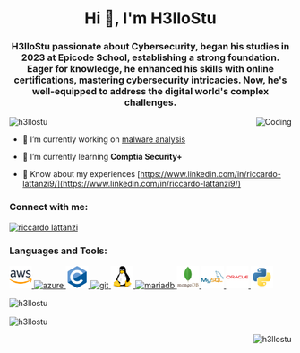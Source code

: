 <h1 align="center">Hi 👋, I'm H3lloStu</h1>
<h3 align="center">H3lloStu passionate about Cybersecurity, began his studies in 2023 at Epicode School, establishing a strong foundation. Eager for knowledge, he enhanced his skills with online certifications, mastering cybersecurity intricacies. Now, he's well-equipped to address the digital world's complex challenges.</h3>
<img align="right" alt="Coding" widht="400" src="https://guruprasad.codes/_next/image?url=%2F_next%2Fstatic%2Fmedia%2Fcoder.41289687.gif&w=750&q=75">

<p align="left"> <img src="https://komarev.com/ghpvc/?username=h3llostu&label=Profile%20views&color=0e75b6&style=flat" alt="h3llostu" /> </p>

- 🔭 I’m currently working on [malware analysis](https://github.com/H3lloStu)

- 🌱 I’m currently learning **Comptia Security+**

- 📄 Know about my experiences [https://www.linkedin.com/in/riccardo-lattanzi9/](https://www.linkedin.com/in/riccardo-lattanzi9/)

<h3 align="left">Connect with me:</h3>
<p align="left">
<a href="https://linkedin.com/in/riccardo lattanzi" target="blank"><img align="center" src="https://raw.githubusercontent.com/rahuldkjain/github-profile-readme-generator/master/src/images/icons/Social/linked-in-alt.svg" alt="riccardo lattanzi" height="30" width="40" /></a>
</p>

<h3 align="left">Languages and Tools:</h3>
<p align="left"> <a href="https://aws.amazon.com" target="_blank" rel="noreferrer"> <img src="https://raw.githubusercontent.com/devicons/devicon/master/icons/amazonwebservices/amazonwebservices-original-wordmark.svg" alt="aws" width="40" height="40"/> </a> <a href="https://azure.microsoft.com/en-in/" target="_blank" rel="noreferrer"> <img src="https://www.vectorlogo.zone/logos/microsoft_azure/microsoft_azure-icon.svg" alt="azure" width="40" height="40"/> </a> <a href="https://www.cprogramming.com/" target="_blank" rel="noreferrer"> <img src="https://raw.githubusercontent.com/devicons/devicon/master/icons/c/c-original.svg" alt="c" width="40" height="40"/> </a> <a href="https://git-scm.com/" target="_blank" rel="noreferrer"> <img src="https://www.vectorlogo.zone/logos/git-scm/git-scm-icon.svg" alt="git" width="40" height="40"/> </a> <a href="https://www.linux.org/" target="_blank" rel="noreferrer"> <img src="https://raw.githubusercontent.com/devicons/devicon/master/icons/linux/linux-original.svg" alt="linux" width="40" height="40"/> </a> <a href="https://mariadb.org/" target="_blank" rel="noreferrer"> <img src="https://www.vectorlogo.zone/logos/mariadb/mariadb-icon.svg" alt="mariadb" width="40" height="40"/> </a> <a href="https://www.mongodb.com/" target="_blank" rel="noreferrer"> <img src="https://raw.githubusercontent.com/devicons/devicon/master/icons/mongodb/mongodb-original-wordmark.svg" alt="mongodb" width="40" height="40"/> </a> <a href="https://www.mysql.com/" target="_blank" rel="noreferrer"> <img src="https://raw.githubusercontent.com/devicons/devicon/master/icons/mysql/mysql-original-wordmark.svg" alt="mysql" width="40" height="40"/> </a> <a href="https://www.oracle.com/" target="_blank" rel="noreferrer"> <img src="https://raw.githubusercontent.com/devicons/devicon/master/icons/oracle/oracle-original.svg" alt="oracle" width="40" height="40"/> </a> <a href="https://www.python.org" target="_blank" rel="noreferrer"> <img src="https://raw.githubusercontent.com/devicons/devicon/master/icons/python/python-original.svg" alt="python" width="40" height="40"/> </a> </p>

<p><img align="center" src="https://github-readme-stats.vercel.app/api/top-langs?username=h3llostu&show_icons=true&locale=en&layout=compact" alt="h3llostu" /></p>

<p><img align="center" src="https://github-readme-stats.vercel.app/api?username=h3llostu&show_icons=true&locale=en" alt="h3llostu" /></p>

<p><img align="right" src="https://github-readme-streak-stats.herokuapp.com/?user=h3llostu&" alt="h3llostu" /></p>
